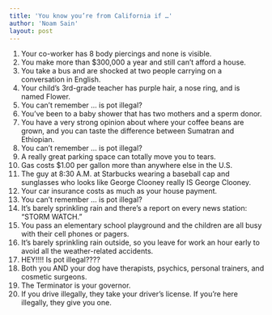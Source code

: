 ```yaml
---
title: 'You know you’re from California if …'
author: 'Noam Sain'
layout: post
---
```


1. Your co-worker has 8 body piercings and none is visible.
2. You make more than $300,000 a year and still can’t afford a house.
3. You take a bus and are shocked at two people carrying on a conversation in English.
4. Your child’s 3rd-grade teacher has purple hair, a nose ring, and is named Flower.
5. You can’t remember … is pot illegal?
6. You’ve been to a baby shower that has two mothers and a sperm donor.
7. You have a very strong opinion about where your coffee beans are grown, and you can taste the difference between Sumatran and Ethiopian.
8. You can’t remember … is pot illegal?
9. A really great parking space can totally move you to tears.
10. Gas costs $1.00 per gallon more than anywhere else in the U.S.
11. The guy at 8:30 A.M. at Starbucks wearing a baseball cap and sunglasses who looks like George Clooney really IS George Clooney.
12. Your car insurance costs as much as your house payment.
13. You can’t remember … is pot illegal?
14. It’s barely sprinkling rain and there’s a report on every news station: “STORM WATCH.”
15. You pass an elementary school playground and the children are all busy with their cell phones or pagers.
16. It’s barely sprinkling rain outside, so you leave for work an hour early to avoid all the weather-related accidents.
17. HEY!!!! Is pot illegal????
18. Both you AND your dog have therapists, psychics, personal trainers, and cosmetic surgeons.
19. The Terminator is your governor.
20. If you drive illegally, they take your driver’s license. If you’re here illegally, they give you one.
